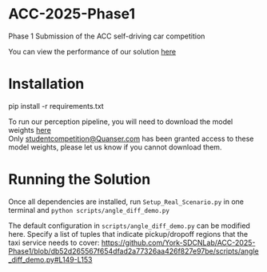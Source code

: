 # ACC-2025-Phase1
Phase 1 Submission of the ACC self-driving car competition

You can view the performance of our solution [here](TODO)

# Installation
pip install -r requirements.txt

To run our perception pipeline, you will need to download the model weights [here](https://yuoffice-my.sharepoint.com/:u:/g/personal/hunterls_yorku_ca/EQpNHLK2sRlMh60c1uHSd0IB7_I-RnMmKLUDGat5fBDVKA?email=studentcompetition%40Quanser.com&e=8xn8dn) \
Only studentcompetition@Quanser.com has been granted access to these model weights, please let us know if you cannot download them.

# Running the Solution
Once all dependencies are installed, run ```Setup_Real_Scenario.py``` in one terminal and ```python scripts/angle_diff_demo.py``` 

The default configuration in ```scripts/angle_diff_demo.py``` can be modified here. Specify a list of tuples that indicate pickup/dropoff regions that the taxi service needs to cover: https://github.com/York-SDCNLab/ACC-2025-Phase1/blob/db52d265567f654dfad2a77326aa426f827e97be/scripts/angle_diff_demo.py#L149-L153 
